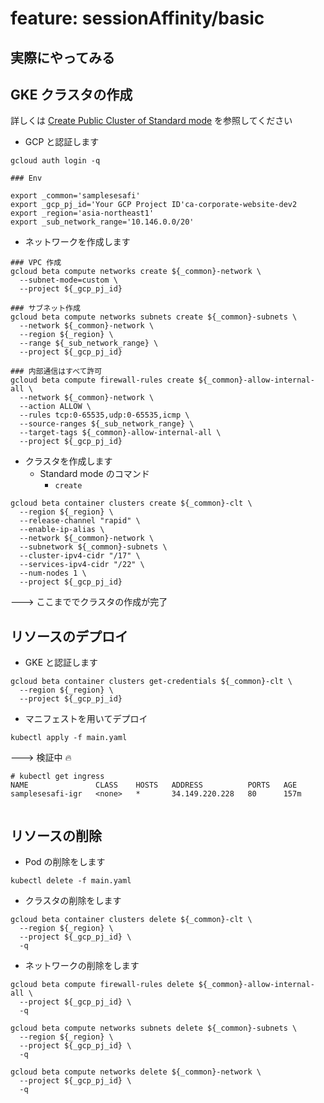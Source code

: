 # feature: sessionAffinity/basic

## 実際にやってみる

## GKE クラスタの作成

詳しくは [Create Public Cluster of Standard mode](../../about-cluster/standard-public-gcloud/) を参照してください

+ GCP と認証します

```
gcloud auth login -q
```

```
### Env

export _common='samplesesafi'
export _gcp_pj_id='Your GCP Project ID'ca-corporate-website-dev2
export _region='asia-northeast1'
export _sub_network_range='10.146.0.0/20'
```

+ ネットワークを作成します

```
### VPC 作成
gcloud beta compute networks create ${_common}-network \
  --subnet-mode=custom \
  --project ${_gcp_pj_id}

### サブネット作成
gcloud beta compute networks subnets create ${_common}-subnets \
  --network ${_common}-network \
  --region ${_region} \
  --range ${_sub_network_range} \
  --project ${_gcp_pj_id}

### 内部通信はすべて許可
gcloud beta compute firewall-rules create ${_common}-allow-internal-all \
  --network ${_common}-network \
  --action ALLOW \
  --rules tcp:0-65535,udp:0-65535,icmp \
  --source-ranges ${_sub_network_range} \
  --target-tags ${_common}-allow-internal-all \
  --project ${_gcp_pj_id}
```

+ クラスタを作成します
  + Standard mode のコマンド
    + `create`

```
gcloud beta container clusters create ${_common}-clt \
  --region ${_region} \
  --release-channel "rapid" \
  --enable-ip-alias \
  --network ${_common}-network \
  --subnetwork ${_common}-subnets \
  --cluster-ipv4-cidr "/17" \
  --services-ipv4-cidr "/22" \
  --num-nodes 1 \
  --project ${_gcp_pj_id}
```

---> ここまででクラスタの作成が完了

## リソースのデプロイ

+ GKE と認証します

```
gcloud beta container clusters get-credentials ${_common}-clt \
  --region ${_region} \
  --project ${_gcp_pj_id}
```

+ マニフェストを用いてデプロイ

```
kubectl apply -f main.yaml
```






---> 検証中 :fire:












```
# kubectl get ingress
NAME               CLASS    HOSTS   ADDRESS          PORTS   AGE
samplesesafi-igr   <none>   *       34.149.220.228   80      157m
```

```

```


## リソースの削除


+ Pod の削除をします

```
kubectl delete -f main.yaml
```

+ クラスタの削除をします

```
gcloud beta container clusters delete ${_common}-clt \
  --region ${_region} \
  --project ${_gcp_pj_id} \
  -q
```

+ ネットワークの削除をします

```
gcloud beta compute firewall-rules delete ${_common}-allow-internal-all \
  --project ${_gcp_pj_id} \
  -q
```
```
gcloud beta compute networks subnets delete ${_common}-subnets \
  --region ${_region} \
  --project ${_gcp_pj_id} \
  -q
```
```
gcloud beta compute networks delete ${_common}-network \
  --project ${_gcp_pj_id} \
  -q
```
